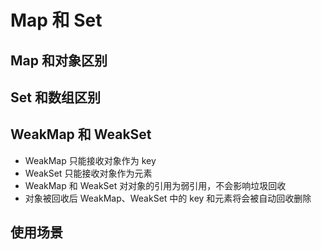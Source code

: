 # Map 和 Set

## Map 和对象区别

## Set 和数组区别

## WeakMap 和 WeakSet

-   WeakMap 只能接收对象作为 key
-   WeakSet 只能接收对象作为元素
-   WeakMap 和 WeakSet 对对象的引用为弱引用，不会影响垃圾回收
-   对象被回收后 WeakMap、WeakSet 中的 key 和元素将会被自动回收删除

## 使用场景
